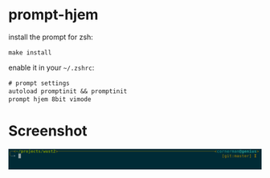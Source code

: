 # prompt-hjem

install the prompt for zsh:
```
make install
```

enable it in your `~/.zshrc`:
```
# prompt settings
autoload promptinit && promptinit
prompt hjem 8bit vimode
```

# Screenshot

![Screenshot](screenshot.png)
